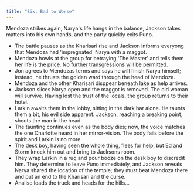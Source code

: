 ```yaml
---
title: "Six: Bad to Worse"
---
```


Mendoza strikes again, Narya's life hangs in the balance, Jackson takes matters into his own hands, and the party quickly exits Puno.

* The battle pauses as the Kharisari rise and Jackson informs everyong that Mendoza had 'impregnated' Narya with a maggot. 
* Mendoza howls at the group for betraying 'The Master' and tells them her life is the price. No further transgressions will be permitted. 
* Jon agrees to Mendozas terms and says he will finish Narya himself; instead, he thrusts the golden ward through the head of Mendoza. 
* Mendoza and the other Kharisari disppear beneath lake as help arrives.
* Jackson slices Narya open and the maggot is removed. The old woman will survive. Having lost the trust of the locals, the group returns to their hotel.
* Larkin awaits them in the lobby, sitting in the dark bar alone. He taunts them a bit, his evil side apparent. Jackson, reaching a breaking point, shoots the man in the head. 
* The taunting continues even as the body dies; now, the voice matches the one Charlotte heard in her mirror-vision. The body fails before the spirit and Larkin is no more. 
* The desk boy, having seen the whole thing, flees for help, but Ed and Storm knock him out and bring to Jacksons room. 
* They wrap Larkin in a rug and pour booze on the desk boy to discredit him. They determine to leave Puno immediately, and Jackson reveals Narya shared the location of the temple; they must beat Mendoza there and put an end to the Kharisari and the curse. 
* Analise loads the truck and heads for the hills... 

